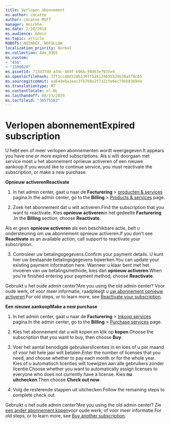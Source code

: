 ```yaml
---
title: Verlopen abonnement
ms.author: cmcatee
author: cmcatee-MSFT
manager: mnirkhe
ms.date: 2/28/2018
ms.audience: Admin
ms.topic: article
ROBOTS: NOINDEX, NOFOLLOW
localization_priority: Normal
ms.collection: Adm_O365
ms.custom:
- "456"
- "1500020"
ms.assetid: 713d37dd-a34c-469f-b96b-99d63e793fe9
ms.openlocfilehash: 37f1cc48d328b1307f528124695529b30a5f0c65
ms.sourcegitcommit: ea64deba1eec3fb768a2f732cfe0ec79bb03694a
ms.translationtype: MT
ms.contentlocale: nl-NL
ms.lasthandoff: 08/23/2019
ms.locfileid: "36575583"
---
```

# <a name="expired-subscription"></a><span data-ttu-id="74e73-102">Verlopen abonnement</span><span class="sxs-lookup"><span data-stu-id="74e73-102">Expired subscription</span></span>

<span data-ttu-id="74e73-103">U hebt een of meer verlopen abonnementen wordt weergegeven.</span><span class="sxs-lookup"><span data-stu-id="74e73-103">It appears you have one or more expired subscriptions.</span></span> <span data-ttu-id="74e73-104">Als u wilt doorgaan met service moet u het abonnement opnieuw activeren of een nieuwe aankoop.</span><span class="sxs-lookup"><span data-stu-id="74e73-104">If you would like to continue service, you must reactivate the subscription, or make a new purchase.</span></span>
  
<span data-ttu-id="74e73-105">**Opnieuw activeren**</span><span class="sxs-lookup"><span data-stu-id="74e73-105">**Reactivate**</span></span>
  
1. <span data-ttu-id="74e73-106">In het admin center, gaat u naar de **Facturering** \> [producten & services](https://go.microsoft.com/fwlink/p/?linkid=842054) pagina.</span><span class="sxs-lookup"><span data-stu-id="74e73-106">In the admin center, go to the **Billing** \> [Products & services](https://go.microsoft.com/fwlink/p/?linkid=842054) page.</span></span>

2. <span data-ttu-id="74e73-107">Zoek het abonnement dat u wilt activeren.</span><span class="sxs-lookup"><span data-stu-id="74e73-107">Find the subscription that you want to reactivate.</span></span> <span data-ttu-id="74e73-108">Kies **opnieuw activeren**in het gedeelte **Facturering** .</span><span class="sxs-lookup"><span data-stu-id="74e73-108">In the **Billing** section, choose **Reactivate**.</span></span>

<span data-ttu-id="74e73-109">Als er geen **opnieuw activeren** als een beschikbare actie, belt u ondersteuning om uw abonnement opnieuw activeren.</span><span class="sxs-lookup"><span data-stu-id="74e73-109">If you don't see **Reactivate** as an available action, call support to reactivate your subscription.</span></span>

3. <span data-ttu-id="74e73-110">Controleer uw betalingsgegevens.</span><span class="sxs-lookup"><span data-stu-id="74e73-110">Confirm your payment details.</span></span> <span data-ttu-id="74e73-111">U kunt hier uw bestaande betalingsgegevens bijwerken.</span><span class="sxs-lookup"><span data-stu-id="74e73-111">You can update your existing payment information here.</span></span> <span data-ttu-id="74e73-112">Wanneer u klaar bent met het invoeren van uw betalingsmethode, kies dan **opnieuw activeren**.</span><span class="sxs-lookup"><span data-stu-id="74e73-112">When you're finished entering your payment method, choose **Reactivate**.</span></span>

<span data-ttu-id="74e73-113">Gebruikt u het oude admin center?</span><span class="sxs-lookup"><span data-stu-id="74e73-113">Are you using the old admin center?</span></span> <span data-ttu-id="74e73-114">Voor oude werk, of voor meer informatie, raadpleegt u [uw abonnement opnieuw activeren](https://docs.microsoft.com/office365/admin/subscriptions-and-billing/reactivate-your-subscription).</span><span class="sxs-lookup"><span data-stu-id="74e73-114">For old steps, or to learn more, see [Reactivate your subscription](https://docs.microsoft.com/office365/admin/subscriptions-and-billing/reactivate-your-subscription).</span></span>

<span data-ttu-id="74e73-115">**Een nieuwe aankoop**</span><span class="sxs-lookup"><span data-stu-id="74e73-115">**Make a new purchase**</span></span>
  
1. <span data-ttu-id="74e73-116">In het admin center, gaat u naar de **Facturering** \> [Inkoop services](https://go.microsoft.com/fwlink/p/?linkid=868433) pagina.</span><span class="sxs-lookup"><span data-stu-id="74e73-116">In the admin center, go to the **Billing** \> [Purchase services](https://go.microsoft.com/fwlink/p/?linkid=868433) page.</span></span>

2. <span data-ttu-id="74e73-117">Kies het abonnement dat u wilt kopen en klik op **kopen**.</span><span class="sxs-lookup"><span data-stu-id="74e73-117">Choose the subscription that you want to buy, then choose **Buy**.</span></span>

3. <span data-ttu-id="74e73-118">Voer het aantal benodigde gebruikerslicenties in en kies of u per maand of voor het hele jaar wilt betalen.</span><span class="sxs-lookup"><span data-stu-id="74e73-118">Enter the number of licenses that you need, and choose whether to pay each month or for the whole year.</span></span> <span data-ttu-id="74e73-119">Kies of u automatisch licenties wilt toewijzen aan alle gebruikers zonder licentie.</span><span class="sxs-lookup"><span data-stu-id="74e73-119">Choose whether you want to automatically assign licenses to everyone who does not currently have a license.</span></span> <span data-ttu-id="74e73-120">Kies **nu uitchecken**.</span><span class="sxs-lookup"><span data-stu-id="74e73-120">Then choose **Check out now**.</span></span>

4. <span data-ttu-id="74e73-121">Volg de resterende stappen uit uitchecken.</span><span class="sxs-lookup"><span data-stu-id="74e73-121">Follow the remaining steps to complete check out.</span></span>

<span data-ttu-id="74e73-122">Gebruikt u het oude admin center?</span><span class="sxs-lookup"><span data-stu-id="74e73-122">Are you using the old admin center?</span></span> <span data-ttu-id="74e73-123">Zie [een ander abonnement kopen](https://docs.microsoft.com/office365/admin/subscriptions-and-billing/buy-another-subscription)voor oude werk, of voor meer informatie.</span><span class="sxs-lookup"><span data-stu-id="74e73-123">For old steps, or to learn more, see [Buy another subscription](https://docs.microsoft.com/office365/admin/subscriptions-and-billing/buy-another-subscription).</span></span>
